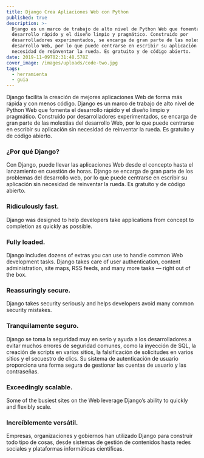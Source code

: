 ```yaml
---
title: Django Crea Apliaciones Web con Python
published: true
description: >-
  Django es un marco de trabajo de alto nivel de Python Web que fomenta el
  desarrollo rápido y el diseño limpio y pragmático. Construido por
  desarrolladores experimentados, se encarga de gran parte de las molestias del
  desarrollo Web, por lo que puede centrarse en escribir su aplicación sin
  necesidad de reinventar la rueda. Es gratuito y de código abierto.
date: 2019-11-09T02:31:48.578Z
cover_image: /images/uploads/code-two.jpg
tags:
  - herramienta
  - guia
---
```

Django facilita la creación de mejores aplicaciones Web de forma más rápida y con menos código. Django es un marco de trabajo de alto nivel de Python Web que fomenta el desarrollo rápido y el diseño limpio y pragmático. Construido por desarrolladores experimentados, se encarga de gran parte de las molestias del desarrollo Web, por lo que puede centrarse en escribir su aplicación sin necesidad de reinventar la rueda. Es gratuito y de código abierto.

### ¿Por qué Django?

Con Django, puede llevar las aplicaciones Web desde el concepto hasta el lanzamiento en cuestión de horas. Django se encarga de gran parte de los problemas del desarrollo web, por lo que puede centrarse en escribir su aplicación sin necesidad de reinventar la rueda. Es gratuito y de código abierto.

### Ridiculously fast.

Django was designed to help developers take applications from concept to completion as quickly as possible.

### Fully loaded.

Django includes dozens of extras you can use to handle common Web development tasks. Django takes care of user authentication, content administration, site maps, RSS feeds, and many more tasks — right out of the box.

### Reassuringly secure.

Django takes security seriously and helps developers avoid many common security mistakes.

### Tranquilamente seguro.

Django se toma la seguridad muy en serio y ayuda a los desarrolladores a evitar muchos errores de seguridad comunes, como la inyección de SQL, la creación de scripts en varios sitios, la falsificación de solicitudes en varios sitios y el secuestro de clics. Su sistema de autenticación de usuario proporciona una forma segura de gestionar las cuentas de usuario y las contraseñas.

### Exceedingly scalable.

Some of the busiest sites on the Web leverage Django’s ability to quickly and flexibly scale.

### Increíblemente versátil.

Empresas, organizaciones y gobiernos han utilizado Django para construir todo tipo de cosas, desde sistemas de gestión de contenidos hasta redes sociales y plataformas informáticas científicas.
